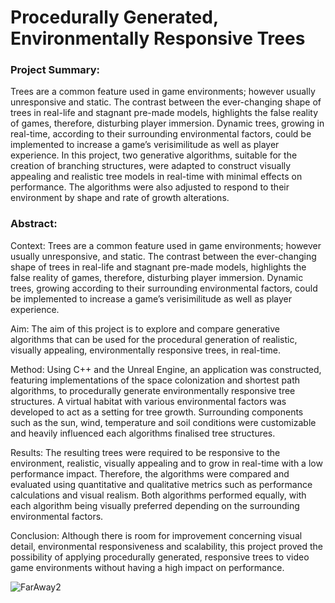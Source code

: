 # Procedurally Generated, Environmentally Responsive Trees


### Project Summary:

Trees are a common feature used in game environments; however usually unresponsive and static. The contrast between the ever-changing shape of trees in real-life and stagnant pre-made models, highlights the false reality of games, therefore, disturbing player immersion. Dynamic trees, growing in real-time, according to their surrounding environmental factors, could be implemented to increase a game’s verisimilitude as well as player experience. In this project, two generative algorithms,  suitable for the creation of branching structures, were adapted to construct visually appealing and realistic tree models in real-time with minimal effects on performance. The algorithms were also adjusted to respond to their environment by shape and rate of growth alterations.

### Abstract:

Context: 
Trees are a common feature used in game environments; however usually unresponsive, and static. The contrast between the ever-changing shape of trees in real-life and stagnant pre-made models, highlights the false reality of games, therefore, disturbing player immersion. Dynamic trees, growing according to their surrounding environmental factors, could be implemented to increase a game’s verisimilitude as well as player experience.

Aim: 
The aim of this project is to explore and compare generative algorithms that can be used for the procedural generation of realistic, visually appealing, environmentally responsive trees, in real-time.

Method: 
Using C++ and the Unreal Engine, an application was constructed, featuring implementations of the space colonization and shortest path algorithms, to procedurally generate environmentally responsive tree structures. A virtual habitat with various environmental factors was developed to act as a setting for tree growth. Surrounding components such as the sun, wind, temperature and soil conditions were customizable and heavily influenced each algorithms finalised tree structures.

Results: 
The resulting trees were required to be responsive to the environment, realistic, visually appealing and to grow in real-time with a low performance impact. Therefore, the algorithms were compared and evaluated using quantitative and qualitative metrics such as performance calculations and visual realism. Both algorithms performed equally, with each algorithm being visually preferred depending on the surrounding environmental factors.

Conclusion: 
Although there is room for improvement concerning visual detail, environmental responsiveness and scalability, this project proved the possibility of applying procedurally generated, responsive trees to video game environments without having a high impact on performance. 


![FarAway2](https://github.com/StylianosZachariou/HonoursProject/assets/59959821/cd07c2a3-dada-44a3-b3b6-cdf77d30e2de)
